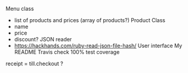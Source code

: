 Menu class
  - list of products and prices (array of products?)
Product Class
  - name
  - price
  - discount?
JSON reader
  - https://hackhands.com/ruby-read-json-file-hash/
User interface
My README
Travis
check 100% test coverage

receipt = till.checkout ?
